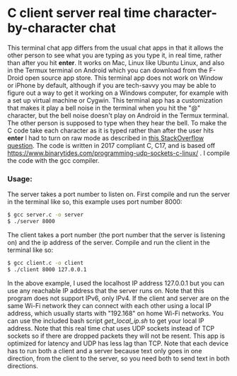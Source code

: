 # C client server real time character-by-character chat
This terminal chat app differs from the usual chat apps in that it allows the other person to see what you are typing as you type it, in real time, rather than after you hit **enter**. It works on Mac, Linux like Ubuntu Linux, and also in the Termux terminal on Android which you can download from the F-Droid open source app store. This terminal app does not work on Window or iPhone by default, although if you are tech-savvy you may be able to figure out a way to get it working on a Windows computer, for example with a set up virtual machine or Cygwin. This terminal app has a customization that makes it play a bell noise in the terminal when you hit the "@" character, but the bell noise doesn't play on Android in the Termux terminal. The other person is supposed to type when they hear the bell. To make the C code take each character as it is typed rather than after the user hits **enter** I had to turn on raw mode as described in [this StackOverflow question](https://stackoverflow.com/a/1799024). The code is written in 2017 compliant C, C17, and is based off https://www.binarytides.com/programming-udp-sockets-c-linux/ . I compile the code with the gcc compiler.

### Usage:

The server takes a port number to listen on. First compile and run the server in the terminal like so, this example uses port number 8000:

```bash
$ gcc server.c -o server
$ ./server 8000
```

The client takes a port number (the port number that the server is listening on) and the ip address of the server. Compile and run the client in the terminal like so:

```bash
$ gcc client.c -o client
$ ./client 8000 127.0.0.1
```

In the above example, I used the localhost IP address 127.0.0.1 but you can use any reachable IP address that the server runs on. Note that this program does not support IPv6, only IPv4. If the client and server are on the same Wi-Fi network they can connect with each other using a local IP address, which usually starts with "192.168" on home Wi-Fi networks. You can use the included bash script *get_local_ip.sh* to get your local IP address. Note that this real time chat uses UDP sockets instead of TCP sockets so if there are dropped packets they will not be resent. This app is optimized for latency and UDP has less lag than TCP. Note that each device has to run both a client and a server because text only goes in one direction, from the client to the server, so you need both to send text in both directions.
